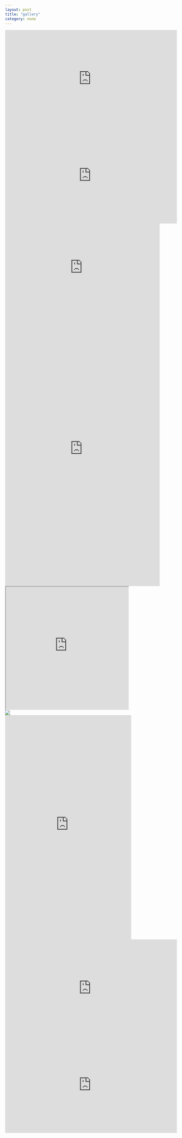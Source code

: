 ```yaml
---
layout: post
title: "gallery"
category: none
---
```


<div class="iframe-wrapper">
  <iframe width="560" height="315" src="https://www.youtube.com/embed/Y65Wu6y7NGc?si=j2OZd-ZUd4Io-ZXL" title="YouTube video player" frameborder="0" allow="accelerometer; autoplay; clipboard-write; encrypted-media; gyroscope; picture-in-picture; web-share" allowfullscreen></iframe>
</div>

<div class="iframe-wrapper">
<iframe width="560" height="315" src="https://www.youtube.com/embed/jRyvms89mlo?si=p2ZYLdZt8G2fLm8J" title="YouTube video player" frameborder="0" allow="accelerometer; autoplay; clipboard-write; encrypted-media; gyroscope; picture-in-picture; web-share" allowfullscreen></iframe>
</div>

<div style="padding:56.25% 0 0 0;position:relative;"><iframe src="https://player.vimeo.com/video/869084622?badge=0&amp;autopause=0&amp;quality_selector=1&amp;player_id=0&amp;app_id=58479" frameborder="0" allow="autoplay; fullscreen; picture-in-picture" style="position:absolute;top:0;left:0;width:100%;height:100%;" title="no title"></iframe></div><script src="https://player.vimeo.com/api/player.js"></script>


<div style="padding:177.78% 0 0 0;position:relative;"><iframe src="https://player.vimeo.com/video/884787047?badge=0&amp;autopause=0&amp;quality_selector=1&amp;player_id=0&amp;app_id=58479" frameborder="0" allow="autoplay; fullscreen; picture-in-picture" style="position:absolute;top:0;left:0;width:100%;height:100%;" title="Feedback with Photophone (Copy)"></iframe></div><script src="https://player.vimeo.com/api/player.js"></script>

<div class="iframe-wrapper">
<iframe src="https://openprocessing.org/sketch/2101587/embed/" width="400" height="400"></iframe>
</div>

<img src="https://lh3.googleusercontent.com/pw/ADCreHe1kMpelkgHMjFn4nxDSoNsk30OPLuALH_DQ7rR1RYUbEQF5NQH-gnSVvVPoyFbswT1fIKzswBuIqrf0FYOKci1UyBVc96oUzRGaEb_I-11Bs9sD5Y=w1600-h1200" class="photoembed-maker" >

<div class="iframe-wrapper">
<iframe width="411" height="730" src="https://www.youtube.com/embed/L5VpcHsq_9U" title="声も聞こえます" frameborder="0" allow="accelerometer; autoplay; clipboard-write; encrypted-media; gyroscope; picture-in-picture; web-share" allowfullscreen></iframe>
</div>

<div class="iframe-wrapper">
<iframe width="560" height="315" src="https://www.youtube.com/embed/yLjB5v4fGmM?si=3N-fBCtsbr9RScWT" title="YouTube video player" frameborder="0" allow="accelerometer; autoplay; clipboard-write; encrypted-media; gyroscope; picture-in-picture; web-share" allowfullscreen></iframe>
</div>

<div class="iframe-wrapper">
<iframe width="560" height="315" src="https://www.youtube.com/embed/09uZHHBalnM?si=w7XXI_qePwG6N6DE" title="YouTube video player" frameborder="0" allow="accelerometer; autoplay; clipboard-write; encrypted-media; gyroscope; picture-in-picture; web-share" referrerpolicy="strict-origin-when-cross-origin" allowfullscreen></iframe>
</div>